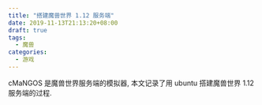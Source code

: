 ```yaml
---
title: "搭建魔兽世界 1.12 服务端"
date: 2019-11-13T21:13:20+08:00
draft: true
tags:
  - 魔兽
categories:
  - 游戏
---
```


cMaNGOS 是魔兽世界服务端的模拟器, 本文记录了用 ubuntu 搭建魔兽世界 1.12 服务端的过程.
